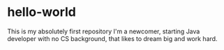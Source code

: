 # hello-world
This is my absolutely first repository
I'm a newcomer, starting Java developer with no CS background, that likes to dream big and work hard.
